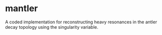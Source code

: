 # mantler

A coded implementation for reconstructing heavy resonances in the antler decay topology using the singularity variable.
